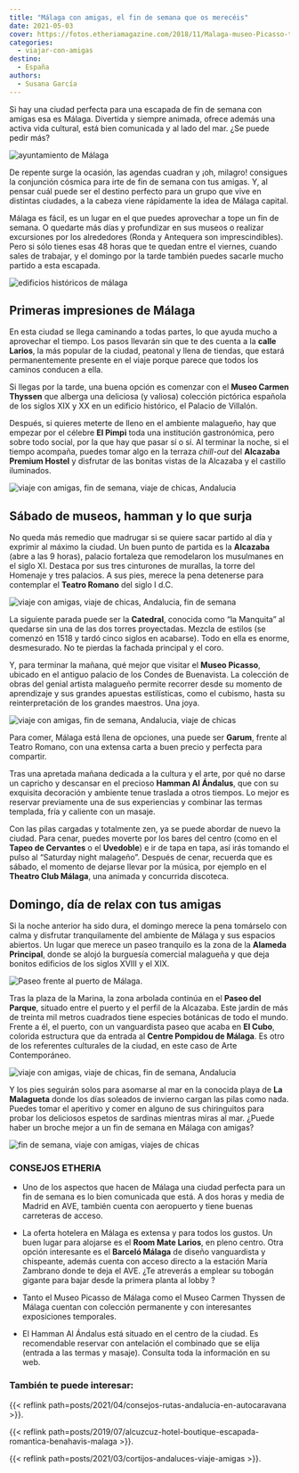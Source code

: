 ```yaml
---
title: "Málaga con amigas, el fin de semana que os merecéis"
date: 2021-05-03
cover: https://fotos.etheriamagazine.com/2018/11/Malaga-museo-Picasso-teatro-romano.jpg
categories: 
  - viajar-con-amigas
destino: 
  - España
authors: 
  - Susana García
---
```


Si hay una ciudad perfecta para una escapada de fin de semana con amigas esa es Málaga. Divertida y siempre animada, ofrece además una activa vida cultural, está bien comunicada y al lado del mar. ¿Se puede pedir más?

![ayuntamiento de Málaga](https://fotos.etheriamagazine.com/2018/12/malaga-amigas-ayuntamiento.jpg "Ayuntamiento de Málaga.")

De repente surge la ocasión, las agendas cuadran y ¡oh, milagro! consigues la conjunción 
cósmica para irte de fin de semana con tus amigas. Y, al pensar cuál puede ser el 
destino perfecto para un grupo que vive en distintas ciudades, a la cabeza viene 
rápidamente la idea de Málaga capital. 

Málaga es fácil, es un lugar en el que puedes aprovechar a tope un fin de semana. O 
quedarte más días y profundizar en sus museos o realizar excursiones por los alrededores 
(Ronda y Antequera son imprescindibles). Pero si sólo tienes esas 48 horas que te quedan 
entre el viernes, cuando sales de trabajar, y el domingo por la tarde también puedes 
sacarle mucho partido a esta escapada. 

![edificios históricos de málaga](https://fotos.etheriamagazine.com/2018/12/malaga-alcazaba.jpg "Jardín con la Alcazaba al fondo.")

## Primeras impresiones de Málaga

En esta ciudad se llega caminando a todas partes, lo que ayuda mucho a aprovechar el 
tiempo. Los pasos llevarán sin que te des cuenta a la **calle Larios**, la más popular 
de la ciudad, peatonal y llena de tiendas, que estará permanentemente presente en el 
viaje porque parece que todos los caminos conducen a ella. 

Si llegas por la tarde, una buena opción es comenzar con el **Museo Carmen Thyssen** que 
alberga una deliciosa (y valiosa) colección pictórica española de los siglos XIX y XX en 
un edificio histórico, el Palacio de Villalón. 

Después, si quieres meterte de lleno en el ambiente malagueño, hay que empezar por el 
célebre **El Pimpi** toda una institución gastronómica, pero sobre todo social, por la 
que hay que pasar sí o sí. Al terminar la noche, si el tiempo acompaña, puedes tomar 
algo en la terraza _chill-out_ del **Alcazaba Premium Hostel** y disfrutar de las 
bonitas vistas de la Alcazaba y el castillo iluminados. 

![viaje con amigas, fin de semana, viaje de chicas, Andalucia](https://fotos.etheriamagazine.com/2018/11/Malaga-museo-Picasso-teatro-romano.jpg "Vista del Museo Picasso y el Teatro Romano desde la Alcazaba. Foto: Eduardo Grund © Museo Picasso Málaga.")

## Sábado de museos, hamman y lo que surja

No queda más remedio que madrugar si se quiere sacar partido al día y exprimir al máximo 
la ciudad. Un buen punto de partida es la **Alcazaba** (abre a las 9 horas), palacio 
fortaleza que remodelaron los musulmanes en el siglo XI. Destaca por sus tres cinturones 
de murallas, la torre del Homenaje y tres palacios. A sus pies, merece la pena detenerse 
para contemplar el **Teatro Romano** del siglo I d.C. 

![viaje con amigas, viaje de chicas, Andalucia, fin de semana](https://fotos.etheriamagazine.com/2018/11/Malaga-catedral.jpg 'La catedral de Málaga, conocida como "La Manquita".')

La siguiente parada puede ser la **Catedral**, conocida como “la Manquita” al quedarse 
sin una de las dos torres proyectadas. Mezcla de estilos (se comenzó en 1518 y tardó 
cinco siglos en acabarse). Todo en ella es enorme, desmesurado. No te pierdas la fachada 
principal y el coro. 

Y, para terminar la mañana, qué mejor que visitar el **Museo Picasso**, ubicado en el 
antiguo palacio de los Condes de Buenavista. La colección de obras del genial artista 
malagueño permite recorrer desde su momento de aprendizaje y sus grandes apuestas 
estilísticas, como el cubismo, hasta su reinterpretación de los grandes maestros. Una 
joya. 

![viaje con amigas, fin de semana, Andalucia, viaje de chicas](https://fotos.etheriamagazine.com/2018/11/Malaga-museo-Picasso-patio-central.jpg "Patio central del Museo Picasso Málaga. Foto: Eduardo Grund © Museo Picasso Málaga.")

Para comer, Málaga está llena de opciones, una puede ser **Garum**, frente al Teatro 
Romano, con una extensa carta a buen precio y perfecta para compartir. 

Tras una apretada mañana dedicada a la cultura y el arte, por qué no darse un capricho y 
descansar en el precioso **Hamman Al Ándalus**, que con su exquisita decoración y 
ambiente tenue traslada a otros tiempos. Lo mejor es reservar previamente una de sus 
experiencias y combinar las termas templada, fría y caliente con un masaje. 

Con las pilas cargadas y totalmente zen, ya se puede abordar de nuevo la ciudad. Para 
cenar, puedes moverte por los bares del centro (como en el **Tapeo de Cervantes** o el 
**Uvedoble**) e ir de tapa en tapa, así irás tomando el pulso al “Saturday night 
malageño”. Después de cenar, recuerda que es sábado, el momento de dejarse llevar por la 
música, por ejemplo en el **Theatro Club Málaga**, una animada y concurrida discoteca. 

## Domingo, día de relax con tus amigas

Si la noche anterior ha sido dura, el domingo merece la pena tomárselo con calma y 
disfrutar tranquilamente del ambiente de Málaga y sus espacios abiertos. Un lugar que 
merece un paseo tranquilo es la zona de la **Alameda Principal**, donde se alojó la 
burguesía comercial malagueña y que deja bonitos edificios de los siglos XVIII y el XIX. 

![](https://fotos.etheriamagazine.com/2018/11/Malaga-puerto.jpg "Paseo frente al puerto de Málaga.")

Tras la plaza de la Marina, la zona arbolada continúa en el **Paseo del Parque**, 
situado entre el puerto y el perfil de la Alcazaba. Este jardín de más de treinta mil 
metros cuadrados tiene especies botánicas de todo el mundo. Frente a él, el puerto, con 
un vanguardista paseo que acaba en **El Cubo**, colorida estructura que da entrada al 
**Centre Pompidou de Málaga**. Es otro de los referentes culturales de la ciudad, en 
este caso de Arte Contemporáneo. 

![viaje con amigas, viaje de chicas, fin de semana, Andalucia](https://fotos.etheriamagazine.com/2018/11/Malaga-centro-pompidou.jpg "El Cubo, cara visible del Centre Poumpidour Málaga.")

Y los pies seguirán solos para asomarse al mar en la conocida playa de **La Malagueta** 
donde los días soleados de invierno cargan las pilas como nada. Puedes tomar el 
aperitivo y comer en alguno de sus chiringuitos para probar los deliciosos espetos de 
sardinas mientras miras al mar. ¿Puede haber un broche mejor a un fin de semana en 
Málaga con amigas? 

![fin de semana, viaje con amigas, viajes de chicas](https://fotos.etheriamagazine.com/2018/11/Malaga-espetos.jpg "Deliciosos espetos malagueños.")

### CONSEJOS ETHERIA

- Uno de los aspectos que hacen de Málaga una ciudad perfecta para un fin de semana es 
lo bien comunicada que está. A dos horas y media de Madrid en AVE, también cuenta con 
aeropuerto y tiene buenas carreteras de acceso. 

- La oferta hotelera en Málaga es extensa y para todos los gustos. Un buen lugar para 
alojarse es el **Room Mate Larios**, en pleno centro. Otra opción interesante es el 
**Barceló Málaga** de diseño vanguardista y chispeante, además cuenta con acceso directo 
a la estación María Zambrano donde te deja el AVE. ¿Te atreverás a emplear su tobogán 
gigante para bajar desde la primera planta al lobby ? 

- Tanto el Museo Picasso de Málaga como el Museo Carmen Thyssen de Málaga cuentan con 
colección permanente y con interesantes exposiciones temporales. 

- El Hamman Al Ándalus está situado en el centro de la ciudad. Es recomendable reservar 
con antelación el combinado que se elija (entrada a las termas y masaje). Consulta toda 
la información en su web. 

### También te puede interesar:

{{< reflink path=posts/2021/04/consejos-rutas-andalucia-en-autocaravana >}}. 

{{< reflink 
path=posts/2019/07/alcuzcuz-hotel-boutique-escapada-romantica-benahavis-malaga >}}. 

{{< reflink path=posts/2021/03/cortijos-andaluces-viaje-amigas >}}.
